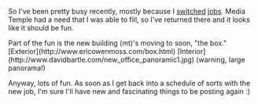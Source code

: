 <!--
.. title: Changing Gears
.. date: 2005/05/25 13:37
.. slug: index
.. tags:
.. link:
.. description:
-->

So I've been pretty busy recently, mostly because I [switched](http://conceptoverdrive.com) [jobs](http://mediatemple.net). Media Temple had a need that I was able to fill, so I've returned there and it looks like it should be fun.

<p>Part of the fun is the new building (mt)'s moving to soon, "the box."
[Exterior](http://www.ericowenmoss.com/box.html)
[Interior](http://www.davidbartle.com/new_office_panoramic1.jpg) (warning, large panorama!)</p>

Anyway, lots of fun. As soon as I get back into a schedule of sorts with the new job, I'm sure I'll have new and fascinating things to be posting again :)
